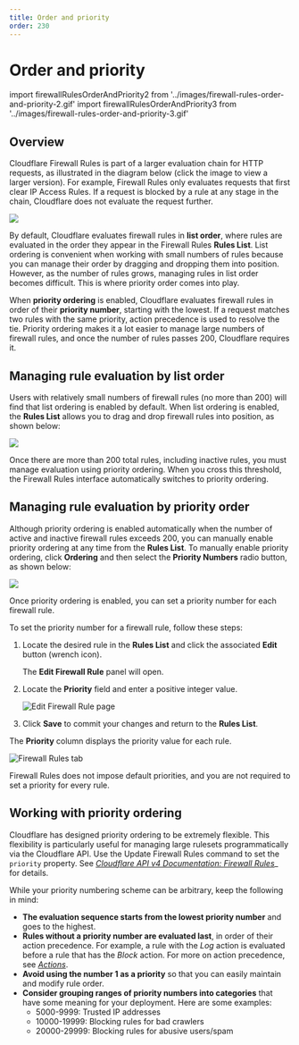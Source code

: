 ```yaml
---
title: Order and priority
order: 230
---
```


# Order and priority

import firewallRulesOrderAndPriority2 from '../images/firewall-rules-order-and-priority-2.gif'
import firewallRulesOrderAndPriority3 from '../images/firewall-rules-order-and-priority-3.gif'

## Overview

Cloudflare Firewall Rules is part of a larger evaluation chain for HTTP requests, as illustrated in the diagram below (click the image to view a larger version). For example, Firewall Rules only evaluates requests that first clear IP Access Rules. If a request is blocked by a rule at any stage in the chain, Cloudflare does not evaluate the request further.

![](../images/firewall-rules-order-and-priority-1.png)

By default, Cloudflare evaluates firewall rules in **list order**, where rules are evaluated in the order they appear in the Firewall Rules **Rules List**. List ordering is convenient when working with small numbers of rules because you can manage their order by dragging and dropping them into position. However, as the number of rules grows, managing rules in list order becomes difficult. This is where priority order comes into play.

When **priority ordering** is enabled, Cloudflare evaluates firewall rules in order of their **priority number**, starting with the lowest. If a request matches two rules with the same priority, action precedence is used to resolve the tie. Priority ordering makes it a lot easier to manage large numbers of firewall rules, and once the number of rules passes 200, Cloudflare requires it.

## Managing rule evaluation by list order

Users with relatively small numbers of firewall rules (no more than 200) will find that list ordering is enabled by default. When list ordering is enabled, the **Rules List** allows you to drag and drop firewall rules into position, as shown below:

<img src={firewallRulesOrderAndPriority2} />

Once there are more than 200 total rules, including inactive rules, you must manage evaluation using priority ordering. When you cross this threshold, the Firewall Rules interface automatically switches to priority ordering.

## Managing rule evaluation by priority order

Although priority ordering is enabled automatically when the number of active and inactive firewall rules exceeds 200, you can manually enable priority ordering at any time from the **Rules List**. To manually enable priority ordering, click **Ordering** and then select the **Priority Numbers** radio button, as shown below:

<img src={firewallRulesOrderAndPriority3} />

Once priority ordering is enabled, you can set a priority number for each firewall rule.

To set the priority number for a firewall rule, follow these steps:

1. Locate the desired rule in the **Rules List** and click the associated **Edit** button (wrench icon).   

   The **Edit Firewall Rule** panel will open.

1. Locate the **Priority** field and enter a positive integer value.

   ![Edit Firewall Rule page](../images/firewall-rules-order-and-priority-4.png)

1. Click **Save** to commit your changes and return to the **Rules List**.

The **Priority** column displays the priority value for each rule.

![Firewall Rules tab](../images/firewall-rules-order-and-priority-5.png)

<Aside type='note' header='Note'>

Firewall Rules does not impose default priorities, and you are not required to set a priority for every rule.

</Aside>

## Working with priority ordering

Cloudflare has designed priority ordering to be extremely flexible. This flexibility is particularly useful for managing large rulesets programmatically via the Cloudflare API. Use the Update Firewall Rules command to set the `priority` property. See [_Cloudflare API v4 Documentation: Firewall Rules_](https://api.cloudflare.com/#firewall-rules-properties)_ for details.

While your priority numbering scheme can be arbitrary, keep the following in mind:

- **The evaluation sequence starts from the lowest priority number** and goes to the highest.
- **Rules without a priority number are evaluated last**, in order of their action precedence. For example, a rule with the _Log_ action is evaluated before a rule that has the _Block_ action. For more on action precedence, see [_Actions_](https://developers.cloudflare.com/firewall/cf-firewall-rules/actions).
- **Avoid using the number 1 as a priority** so that you can easily maintain and modify rule order.
- **Consider grouping ranges of priority numbers into categories** that have some meaning for your deployment. Here are some examples:
  - 5000-9999: Trusted IP addresses
  - 10000-19999: Blocking rules for bad crawlers
  - 20000-29999: Blocking rules for abusive users/spam
